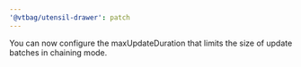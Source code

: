 ```yaml
---
'@vtbag/utensil-drawer': patch
---
```


You can now configure the maxUpdateDuration that limits the size of update batches in chaining mode.
